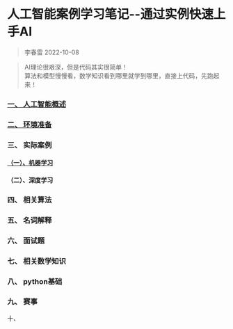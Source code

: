 # 人工智能案例学习笔记--通过实例快速上手AI
> 李春雷 2022-10-08



> <html>
>  AI理论很艰深，但是代码其实很简单！<br>
>  算法和模型慢慢看，数学知识看到哪里就学到哪里，直接上代码，先跑起来！
> </html>



### [ 一、 人工智能概述](https://github.com/szliszt/AI_Study_Notes_ByCase/blob/main/1.md)


### [二、 环境准备](https://github.com/szliszt/AI_Study_Notes_ByCase/blob/main/2.md)

### 三、 实际案例
#### [（一）、机器学习](https://github.com/szliszt/AI_Study_Notes_ByCase/blob/main/3.1.md)

#### （二）、深度学习

### 四、 相关算法

### 五、 名词解释

### 六、 面试题

### 七、 相关数学知识

### 八、 python基础

### 九、 赛事


十、 

